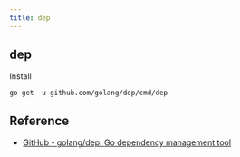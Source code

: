 ```yaml
---
title: dep
---
```


## dep

Install

```
go get -u github.com/golang/dep/cmd/dep
```



## Reference
* [GitHub - golang/dep: Go dependency management tool](https://github.com/golang/dep)
